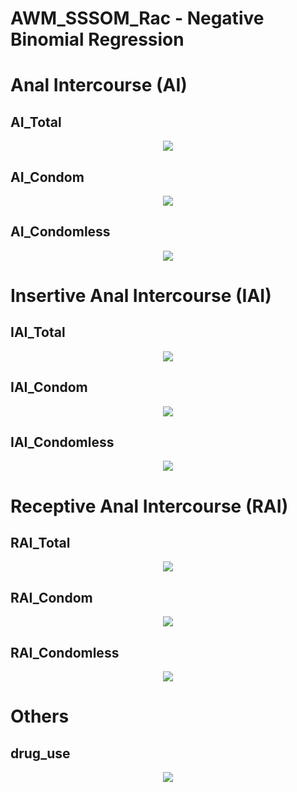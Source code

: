 
# AWM_SSSOM_Rac - Negative Binomial Regression

# Anal Intercourse (AI)
## AI_Total
<p align="center">
  <img src="https://github.com/meettyj/MSM-Discrimination-on-Twitter/raw/master/results/screenshots/regression/discrimination/AWM_SSSOM_Rac/Negative Binomial/AI_Total.png" />
</p>

## AI_Condom
<p align="center">
  <img src="https://github.com/meettyj/MSM-Discrimination-on-Twitter/raw/master/results/screenshots/regression/discrimination/AWM_SSSOM_Rac/Negative Binomial/AI_Condom.png" />
</p>

## AI_Condomless
<p align="center">
  <img src="https://github.com/meettyj/MSM-Discrimination-on-Twitter/raw/master/results/screenshots/regression/discrimination/AWM_SSSOM_Rac/Negative Binomial/AI_Condomless.png" />
</p>

# Insertive Anal Intercourse (IAI)
## IAI_Total
<p align="center">
  <img src="https://github.com/meettyj/MSM-Discrimination-on-Twitter/raw/master/results/screenshots/regression/discrimination/AWM_SSSOM_Rac/Negative Binomial/IAI_Total.png" />
</p>

## IAI_Condom
<p align="center">
  <img src="https://github.com/meettyj/MSM-Discrimination-on-Twitter/raw/master/results/screenshots/regression/discrimination/AWM_SSSOM_Rac/Negative Binomial/IAI_Condom.png" />
</p>

## IAI_Condomless
<p align="center">
  <img src="https://github.com/meettyj/MSM-Discrimination-on-Twitter/raw/master/results/screenshots/regression/discrimination/AWM_SSSOM_Rac/Negative Binomial/IAI_Condomless.png" />
</p>

# Receptive Anal Intercourse (RAI)
## RAI_Total
<p align="center">
  <img src="https://github.com/meettyj/MSM-Discrimination-on-Twitter/raw/master/results/screenshots/regression/discrimination/AWM_SSSOM_Rac/Negative Binomial/RAI_Total.png" />
</p>

## RAI_Condom
<p align="center">
  <img src="https://github.com/meettyj/MSM-Discrimination-on-Twitter/raw/master/results/screenshots/regression/discrimination/AWM_SSSOM_Rac/Negative Binomial/RAI_Condom.png" />
</p>

## RAI_Condomless
<p align="center">
  <img src="https://github.com/meettyj/MSM-Discrimination-on-Twitter/raw/master/results/screenshots/regression/discrimination/AWM_SSSOM_Rac/Negative Binomial/RAI_Condomless.png" />
</p>

# Others
## drug_use
<p align="center">
  <img src="https://github.com/meettyj/MSM-Discrimination-on-Twitter/raw/master/results/screenshots/regression/discrimination/AWM_SSSOM_Rac/Negative Binomial/drug_use.png" />
</p>

























